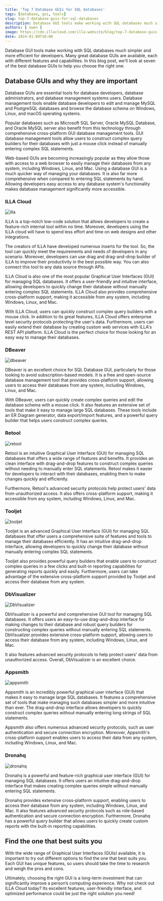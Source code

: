 ```yaml
---
title: 'Top 7 Database GUIs for SQL databases'
tags: [database, gui, tools]
slug: top-7-database-guis-for-sql-databases
description: Database GUI tools make working with SQL databases much simpler and more efficient for developers. Many great database GUIs are available, each with different features and capabilities. In this blog post, we'll look at seven of the best database GUIs to help you choose the right one.
authors: [ owen ]
image: https://cdn.illacloud.com/illa-website/blog/top-7-database-guis-for-sql-databases/cover.png
date: 2024-01-09T10:00
---
```


Database GUI tools make working with SQL databases much simpler and more efficient for developers. Many great database GUIs are available, each with different features and capabilities. In this blog post, we'll look at seven of the best database GUIs to help you choose the right one.

## Database GUIs and why they are important

Database GUIs are essential tools for database developers, database administrators, and database management systems users. Database management tools enable database developers to edit and manage MySQL and PostgreSQL databases and browse the database schema on Windows, Linux, and macOS operating systems.

Popular databases such as Microsoft SQL Server, Oracle MySQL Database, and Oracle MySQL server also benefit from this technology through comprehensive cross-platform GUI database management tools. GUI database management tools allow users to construct complex query builders for their databases with just a mouse click instead of manually entering complex SQL statements.

Web-based GUIs are becoming increasingly popular as they allow those with access to a web browser to easily manage their databases from any system, including Windows, Linux, and Mac. Using a database GUI is a much quicker way of managing your databases. It is also far more comprehensive when compared to entering SQL statements by hand. Allowing developers easy access to any database system's functionality makes database management significantly more accessible.

### ILLA Cloud

![illa](https://cdn.illacloud.com/illa-website/blog/top-7-database-guis-for-sql-databases/illa.png)

ILLA is a top-notch low-code solution that allows developers to create a feature-rich internal tool within no time. Moreover, developers using the ILLA cloud will have to spend less effort and time on web designs and other integrations.

The creators of ILLA have developed numerous inserts for the tool. So, the tool can quickly meet the requirements and needs of developers in any scenario. Moreover, developers can use drag and drag-and-drop builder of ILLA to improve their productivity in the best possible way. You can also connect this tool to any data source through APIs.

ILLA Cloud is also one of the most popular Graphical User Interfaces (GUI) for managing SQL databases. It offers a user-friendly and intuitive interface, allowing developers to quickly change their database without manually entering complex SQL statements. ILLA Cloud also provides comprehensive cross-platform support, making it accessible from any system, including Windows, Linux, and Mac.

With ILLA Cloud, users can quickly construct complex query builders with a mouse click. In addition to its great features, ILLA Cloud offers enterprise level security protocols protecting the user's data. Furthermore, users can easily extend their database by creating custom web services with ILLA's REST API platform. ILLA Cloud is the perfect choice for those looking for an easy way to manage their databases.

### DBeaver

![dbeaver](https://cdn.illacloud.com/illa-website/blog/top-7-database-guis-for-sql-databases/dbeaver.avif)

DBeaver is an excellent choice for SQL Database GUI, particularly for those looking to avoid subscription-based models. It is a free and open-source database management tool that provides cross-platform support, allowing users to access their databases from any system, including Windows, Linux, and Mac.

With DBeaver, users can quickly create complex queries and edit the database schema with a mouse click. It also features an extensive set of tools that make it easy to manage large SQL databases. These tools include an ER Diagram generator, data export/import features, and a powerful query builder that helps users construct complex queries.

### Retool

![retool](https://cdn.illacloud.com/illa-website/blog/top-7-database-guis-for-sql-databases/retool.avif)

Retool is an intuitive Graphical User Interface (GUI) for managing SQL databases that offers a wide range of features and benefits. It provides an clean interface with drag-and-drop features to construct complex queries without needing to manually enter SQL statements. Retool makes it easier for developers to interact with their databases, enabling them to make changes quickly and efficiently.

Furthermore, Retool's advanced security protocols help protect users' data from unauthorized access. It also offers cross-platform support, making it accessible from any system, including Windows, Linux, and Mac.

### Tooljet

![tooljet](https://cdn.illacloud.com/illa-website/blog/top-7-database-guis-for-sql-databases/tooljet.avif)

Tooljet is an advanced Graphical User Interface (GUI) for managing SQL databases that offer users a comprehensive suite of features and tools to manage their databases efficiently. It has an intuitive drag-and-drop interface, allowing developers to quickly change their database without manually entering complex SQL statements.

Tooljet also provides powerful query builders that enable users to construct complex queries in a few clicks and built-in reporting capabilities for generating reports quickly and easily. Furthermore, users can take advantage of the extensive cross-platform support provided by Tooljet and access their database from any system.

### DbVisualizer

![DbVisualizer](https://cdn.illacloud.com/illa-website/blog/top-7-database-guis-for-sql-databases/dbvisualizer.avif)

DbVisualizer is a powerful and comprehensive GUI tool for managing SQL databases. It offers users an easy-to-use drag-and-drop interface for making changes to their database and robust query builders for constructing complex queries without manually entering SQL statements. DbVisualizer provides extensive cross-platform support, allowing users to access their database from any system, including Windows, Linux, and Mac.

It also features advanced security protocols to help protect users' data from unauthorized access. Overall, DbVisualizer is an excellent choice.

### Appsmith

![appsmith](https://cdn.illacloud.com/illa-website/blog/top-7-database-guis-for-sql-databases/appsmith.avif)

Appsmith is an incredibly powerful graphical user interface (GUI) that makes it easy to manage large SQL databases. It features a comprehensive set of tools that make managing such databases simpler and more intuitive than ever. The drag-and-drop interface allows developers to quickly construct complex queries without manually entering long strings of SQL statements.

Appsmith also offers numerous advanced security protocols, such as user authentication and secure connection encryption. Moreover, Appsmith's cross-platform support enables users to access their data from any system, including Windows, Linux, and Mac.

### Dronahq

![dronahq](https://cdn.illacloud.com/illa-website/blog/top-7-database-guis-for-sql-databases/dronahq.avif)

Dronahq is a powerful and feature-rich graphical user interface (GUI) for managing SQL databases. It offers users an intuitive drag-and-drop interface that makes creating complex queries simple without manually entering SQL statements.

Dronahq provides extensive cross-platform support, enabling users to access their database from any system, including Windows, Linux, and Mac. It also features advanced security protocols such as role-based authentication and secure connection encryption. Furthermore, Dronahq has a powerful query builder that allows users to quickly create custom reports with the built-in reporting capabilities.

## Find the one that best suits you

With the wide range of Graphical User Interfaces (GUIs) available, it is important to try out different options to find the one that best suits you. Each GUI has unique features, so users should take the time to research and weigh the pros and cons.

Ultimately, choosing the right GUI is a long-term investment that can significantly improve a person’s computing experience. Why not check out ILLA Cloud today? Its excellent features, user-friendly interface, and optimized performance could be just the right solution you need!